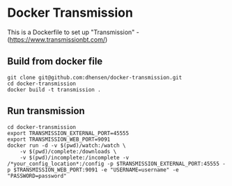 # Docker Transmission

This is a Dockerfile to set up "Transmission" - (https://www.transmissionbt.com/)

## Build from docker file

```
git clone git@github.com:dhensen/docker-transmission.git
cd docker-transmission
docker build -t transmission .
```

## Run transmission

```
cd docker-transmission
export TRANSMISSION_EXTERNAL_PORT=45555
export TRANSMISSION_WEB_PORT=9091
docker run -d -v $(pwd)/watch:/watch \
    -v $(pwd)/complete:/downloads \
    -v $(pwd)/incomplete:/incomplete -v /*your_config_location*:/config -p $TRANSMISSION_EXTERNAL_PORT:45555 -p $TRANSMISSION_WEB_PORT:9091 -e "USERNAME=username" -e "PASSWORD=password"

```
